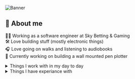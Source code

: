 <!-- Useful links -->
<!-- https://simpleicons.org/ -->
<!-- https://zzetao.github.io/awesome-github-profile/ -->


![Banner](https://i.imgur.com/BXIsTp4.png)

## 🧑 About me
🧑‍💻 Working as a software engineer at Sky Betting & Gaming<br/>
🛠️ Love building stuff (mostly electronic things)<br/>
🎧 Love going on walks and listening to audiobooks<br/>
🔭 Currently working on building a wall mounted pen plotter<br/>


<details>
  <summary>Things I work with in my day to day</summary>

  ![React](https://img.shields.io/badge/React-20232a?&logo=react&logoColor=%2361DAFB)&nbsp;
  ![Jest](https://img.shields.io/badge/Jest-C21325?&logo=jest&logoColor=white)&nbsp;
  ![Prettier](https://img.shields.io/badge/Prettier-F7B93E?&logo=prettier&logoColor=black)&nbsp;
  ![GraphQL](https://img.shields.io/badge/GraphQL-E10098?&logo=graphql&logoColor=white)&nbsp;
  ![Grafana](https://img.shields.io/badge/Grafana-F46800?&logo=grafana&logoColor=white)&nbsp;
  ![Kubernetes](https://img.shields.io/badge/Kubernetes-326ce5?&logo=kubernetes&logoColor=white)&nbsp;
  ![Helm](https://img.shields.io/badge/Helm-0F1689?logo=helm)&nbsp;
  ![Linux](https://img.shields.io/badge/Linux-FCC624?&logo=linux&logoColor=black)&nbsp;
</details>

<details>
  <summary>Things I have experiance with</summary><br/>

  Languages I use<br />
  ![JavaScript](https://img.shields.io/badge/Javascript-323330.svg?&logo=javascript&logoColor=%23F7DF1E)&nbsp;
  ![TypeScript](https://img.shields.io/badge/Typescript-007ACC.svg?&logo=typescript&logoColor=white)&nbsp;
  ![C++](https://img.shields.io/badge/C++-00599C.svg?&logo=c%2B%2B&logoColor=white)&nbsp;

   Operating systems I'm familiar with<br/>
  ![Linux](https://img.shields.io/badge/Linux-FCC624?&logo=linux&logoColor=black)&nbsp;
  ![Alpine Linux](https://img.shields.io/badge/Alpine_Linux-0D597F.svg?&logo=alpine-linux&logoColor=white)&nbsp;
  ![Debian](https://img.shields.io/badge/Debian-D70A53?&logo=debian&logoColor=white)&nbsp;
  ![macOS](https://img.shields.io/badge/macOS-000000?&logo=macos&logoColor=F0F0F0)&nbsp;
  ![Ubuntu](https://img.shields.io/badge/Ubuntu-E95420?&logo=ubuntu&logoColor=white)&nbsp;
  ![Windows](https://img.shields.io/badge/Windows-003399?&logo=windowsxp&logoColor=white)&nbsp;

  Frameworks & Libraries<br />
  ![React](https://img.shields.io/badge/React-20232a?&logo=react)&nbsp;
  ![Express.js](https://img.shields.io/badge/Express.js-%23404d59.svg?&logo=express&logoColor=%2361DAFB)&nbsp;
  ![Apollo-GraphQL](https://img.shields.io/badge/ApolloGraphQL-311C87?&logo=apollo-graphql)&nbsp;
  ![NextJS](https://img.shields.io/badge/Next-black?&logo=next.js&logoColor=white)&nbsp;
  ![NodeJS](https://img.shields.io/badge/Node.js-6DA55F?&logo=node.js&logoColor=white)&nbsp;
  ![p5js](https://img.shields.io/badge/Processing-ED225D?&logo=p5.js&logoColor=FFFFFF)&nbsp;
  ![React Router](https://img.shields.io/badge/React_Router-CA4245?&logo=react-router&logoColor=white)&nbsp;
  ![Socket.io](https://img.shields.io/badge/Socket.io-black?&logo=socket.io&badgeColor=010101)&nbsp;
  ![Styled Components](https://img.shields.io/badge/Emotion--Styled-DB7093?&logo=styled-components&logoColor=white)&nbsp;
  ![TailwindCSS](https://img.shields.io/badge/Tailwindcss-%2338B2AC.svg?&logo=tailwind-css&logoColor=white)&nbsp;

  Software<br />
  ![Lightroom Classic](https://img.shields.io/badge/Lightroom%20Classic-31A8FF.svg?&logo=Adobe%20Lightroom%20Classic&logoColor=white)&nbsp;
  ![Inkscape](https://img.shields.io/badge/Inkscape-e0e0e0?&logo=inkscape&logoColor=080A13)&nbsp;
  ![Visual Studio Code](https://img.shields.io/badge/Visual%20Studio%20Code-0078d7.svg?&logo=visual-studio-code&logoColor=white)&nbsp;
  ![Arduino](https://img.shields.io/badge/-Arduino-00979D?&logo=Arduino&logoColor=white)&nbsp;
  ![Notion](https://img.shields.io/badge/Notion-%23000000.svg?&logo=notion&logoColor=white)&nbsp;

  Other things<br/>
  ![Docker](https://img.shields.io/badge/Docker-0db7ed.svg?&logo=docker&logoColor=white)&nbsp;
  ![MQTT](https://img.shields.io/badge/MQTT-3C5280?logo=eclipse-mosquitto&)&nbsp;
  ![Pi-Hole](https://img.shields.io/badge/PiHole-%2396060C.svg?&logo=pi-hole&logoColor=white)&nbsp;
  ![Prometheus](https://img.shields.io/badge/Prometheus-E6522C?&logo=Prometheus&logoColor=white)&nbsp;
</details>


<!-- [![GitHub stats](https://github-readme-stats.vercel.app/api?username=InvisiBug)](https://github.com/anuraghazra/github-readme-stats)-->
